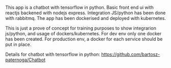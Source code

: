 This app is a chatbot with tensorflow in python. Basic front end ui with reactjs backened with nodejs express. 
Integration JS/python has been done with rabbitmq. The app has been dockerised and deployed with kubernetes.

This is just a prove of concept for training purposes to show integrarion js/python, and usage of dockers/kubernetes. For dev env only one docker has been created. For production env, a docker for each service should be put in place.

Details for chatbot with tensorflow in python:
https://github.com/bartosz-paternoga/Chatbot
